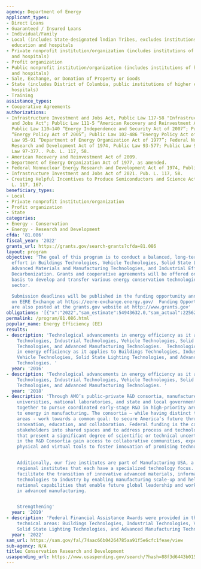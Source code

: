 ```yaml
---
agency: Department of Energy
applicant_types:
- Direct Loans
- Guaranteed / Insured Loans
- Individual/Family
- Local (includes State-designated lndian Tribes, excludes institutions of higher
  education and hospitals
- Private nonprofit institution/organization (includes institutions of higher education
  and hospitals)
- Profit organization
- Public nonprofit institution/organization (includes institutions of higher education
  and hospitals)
- Sale, Exchange, or Donation of Property or Goods
- State (includes District of Columbia, public institutions of higher education and
  hospitals)
- Training
assistance_types:
- Cooperative Agreements
authorizations:
- Infrastructure Investment and Jobs Act, Public Law 117-58 "Infrastructure Investment
  and Jobs Act"; Public Law 111-5 “American Recovery and Reinvestment Act of 2009”;
  Public Law 110–140 “Energy Independence and Security Act of 2007”; Public Law 109–58
  “Energy Policy Act of 2005”; Public Law 102-486 “Energy Policy Act of 1992”; Public
  Law 95-91 “Department of Energy Organization Act of 1977”; Federal Nonnuclear Energy
  Research and Development Act of 1974, Public Law 93-577; Public Law 95-911 and Public
  Law 97-377.. Pub. L. 117, 58.
- American Recovery and Reinvestment Act of 2009.
- Department of Energy Organization Act of 1977, as amended.
- Federal Nonnuclear Energy Research and Development Act of 1974, Public Law 93-577.
- Infrastructure Investment and Jobs Act of 2021. Pub. L. 117, 58.
- Creating Helpful Incentives to Produce Semiconductors and Science Act of 2022. Pub.
  L. 117, 167.
beneficiary_types:
- Local
- Private nonprofit institution/organization
- Profit organization
- State
categories:
- Energy - Conservation
- Energy - Research and Development
cfda: '81.086'
fiscal_year: '2022'
grants_url: https://grants.gov/search-grants?cfda=81.086
layout: program
objective: 'The goal of this program is to conduct a balanced, long-term research
  effort in Buildings Technologies, Vehicle Technologies, Solid State Lighting Technologies,
  Advanced Materials and Manufacturing Technologies, and Industrial Efficiency and
  Decarbonization. Grants and cooperative agreements will be offered on a competitive
  basis to develop and transfer various energy conservation technologies to the non-federal
  sector.

  Submission deadlines will be published in the funding opportunity announcements
  on EERE Exchange at https://eere-exchange.energy.gov/  Funding Opportunity Announcements
  are also posted at the grants.gov website at http://www.grants.gov'
obligations: '[{"x":"2022","sam_estimate":54943632.0,"sam_actual":225627453.0,"usa_spending_actual":0.0},{"x":"2023","sam_estimate":32653672.0,"sam_actual":0.0,"usa_spending_actual":271000.0},{"x":"2024","sam_estimate":0.0,"sam_actual":0.0,"usa_spending_actual":0.0}]'
permalink: /program/81.086.html
popular_name: Energy Efficiency (EE)
results:
- description: 'Technological advancements in energy efficiency as it applies to Buildings
    Technologies, Industrial Technologies, Vehicle Technologies, Solid State Lighting
    Technologies, and Advanced Manufacturing Technologies.  Technological advancements
    in energy efficiency as it applies to Buildings Technologies, Industrial Technologies,
    Vehicle Technologies, Solid State Lighting Technologies, and Advanced Manufacturing
    Technologies. '
  year: '2016'
- description: 'Technological advancements in energy efficiency as it applies to Buildings
    Technologies, Industrial Technologies, Vehicle Technologies, Solid State Lighting
    Technologies, and Advanced Manufacturing Technologies. '
  year: '2018'
- description: 'Through AMO’s public-private R&D consortia, manufacturers, small businesses,
    universities, national laboratories, and state and local governments are brought
    together to pursue coordinated early-stage R&D in high-priority areas essential
    to energy in manufacturing. The consortia – while having distinct technology focus
    areas - work towards a common goal: to secure America’s future through manufacturing
    innovation, education, and collaboration. Federal funding is the catalyst to bring
    stakeholders into shared spaces and to address process and technological challenges,
    that present a significant degree of scientific or technical uncertainty. Participants
    in the R&D Consortia gain access to collaborative communities, expertise, and
    physical and virtual tools to foster innovation of promising technologies.


    Additionally, our five institutes are part of Manufacturing USA, a network of
    regional institutes that each have a specialized technology focus. These institutes
    facilitate the transition of innovative advanced materials, information, and process
    technologies to industry by enabling manufacturing scale-up and helping to develop
    national capabilities that enable future global leadership and workforce development
    in advanced manufacturing.


    Strengthening'
  year: '2019'
- description: 'Federal Financial Assistance Awards were provided in the following
    technical areas: Buildings Technologies, Industrial Technologies, Vehicle Technologies,
    Solid State Lighting Technologies, and Advanced Manufacturing Technologies.'
  year: '2022'
sam_url: https://sam.gov/fal/74aac66b04264785aa91f5e6cfc1feae/view
sub-agency: N/A
title: Conservation Research and Development
usaspending_url: https://www.usaspending.gov/search/?hash=88f3d6443b015c2d952e8f571386362a
---
```

